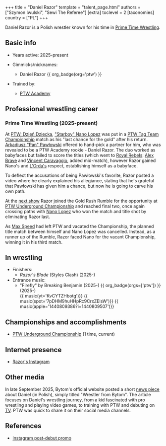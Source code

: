 +++
title = "Daniel Razor"
template = "talent_page.html"
authors = ["Szymon Iwulski", "Sewi The Referee"]
[extra]
toclevel = 2
[taxonomies]
country = ["PL"]
+++

Daniel Razor is a Polish wrestler known for his time in [Prime Time Wrestling](@/o/ptw.md).

## Basic info

* Years active: 2025-present
* Gimmicks/nicknames:
  - Daniel Razor {{ org_badge(org='ptw') }}
  
* Trained by:
  - [PTW Academy](@/o/ptw-academy.md)
 
## Professional wrestling career

### Prime Time Wrestling (2025-present)

At [PTW: Dzień Dziecka](@/e/ptw/2025-05-31-ptw-dzien-dziecka.md), ["Starboy" Nano Lopez](@/w/nano-lopez.md) was put in a [PTW Tag Team Championship](@/c/ptw-tag-team-championship.md) match as his "last chance for the gold" after his return. [Arkadiusz "Pan" Pawłowski](@/w/pan-pawlowski.md) offered to hand-pick a partner for him, who was revealed to be a PTW Academy rookie - Daniel Razor. The duo worked as babyfaces but failed to score the titles (which went to [Royal Rebels](@/tt/royal-rebels.md): [Alex Brave](@/w/alex-brave.md) and [Vincent Caravaggio](@/w/vincent-caravaggio.md), added mid-match), however Razor gained Nano's and [L'Orda's](@/tt/l-orda.md) respect, establishing himself as a babyface.

To deflect the accusations of being Pawłowski's favorite, Razor posted a video where he clearly explained his allegiance, stating that he's grateful that Pawłowski has given him a chance, but now he is going to carve his own path.

At the [next show](@/e/ptw/2025-06-28-ptw-zloto-dla-zuchwalych.md) Razor joined the Gold Rush Rumble for the opportunity at [PTW Underground Championship](@/c/ptw-underground-championship.md) and reached final two, once again crossing paths with [Nano Lopez](@/w/nano-lopez.md) who won the match and title shot by eliminating Razor last. 

As [Max Speed](@/w/max-speed.md) had left PTW and vacated the Championship, the planned title match between himself and Nano Lopez was cancelled. Instead, as a runner up of the Rumble, Razor faced Nano for the vacant Championship, winning it in his third match.

## In wrestling

* Finishers:
  - _Razor's Blade_ (Styles Clash) (2025-)
* Entrance music:
  - "Firefly" by Breaking Benjamin (2025-)
    {{ org_badge(orgs=['ptw']) }} (2025-) <br>
    {{ music(yt='KvCYTZHbotg')}}
    {{ music(spot='7pDHM9huHHpRc9CrxZElsW')}}
    {{ music(apple='1440809386?i=1440809507')}}

## Championships and accomplishments

* [PTW Underground Championship](@/c/ptw-underground-championship.md) (1 time, current)

## Internet presence

* [Razor's Instagram](https://www.instagram.com/real.razor.ptw/)

## Other media

In late September 2025, Bytom's official website posted a short [news piece][wrestler-from-bytom] about Daniel (in Polish), simply titled "Wrestler from Bytom".
The article focuses on Daniel's wrestling journey, from a kid fascinated with pro wrestling and playing video games, to training with PTW and debuting on [TV](@/a/wrestling-on-tv.md). PTW was quick to share it on their social media channels.

## References

* [Instagram post-debut promo](https://www.instagram.com/p/DKm_XeXtyoz/)

[wrestler-from-bytom]: https://www.bytom.pl/aktualnosci/index/Wrestler-z-Bytomia-/idn:45109
